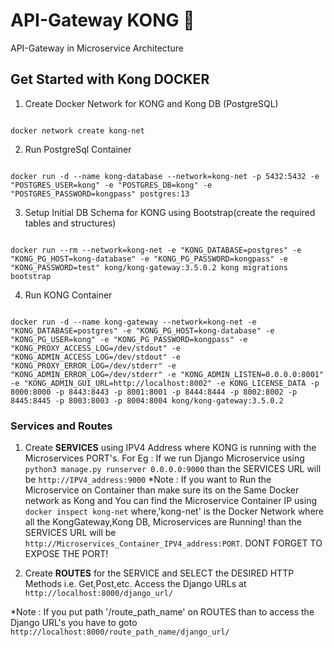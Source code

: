 # API-Gateway KONG 🦍

API-Gateway in Microservice Architecture

## Get Started with Kong DOCKER

1. Create Docker Network for KONG and Kong DB (PostgreSQL)

```

docker network create kong-net

```

2. Run PostgreSql Container

```

docker run -d --name kong-database --network=kong-net -p 5432:5432 -e "POSTGRES_USER=kong" -e "POSTGRES_DB=kong" -e "POSTGRES_PASSWORD=kongpass" postgres:13

```

3. Setup Initial DB Schema for KONG using Bootstrap(create the required tables and structures)

```

docker run --rm --network=kong-net -e "KONG_DATABASE=postgres" -e "KONG_PG_HOST=kong-database" -e "KONG_PG_PASSWORD=kongpass" -e "KONG_PASSWORD=test" kong/kong-gateway:3.5.0.2 kong migrations bootstrap

```

4. Run KONG Container

```

docker run -d --name kong-gateway --network=kong-net -e "KONG_DATABASE=postgres" -e "KONG_PG_HOST=kong-database" -e "KONG_PG_USER=kong" -e "KONG_PG_PASSWORD=kongpass" -e "KONG_PROXY_ACCESS_LOG=/dev/stdout" -e "KONG_ADMIN_ACCESS_LOG=/dev/stdout" -e "KONG_PROXY_ERROR_LOG=/dev/stderr" -e "KONG_ADMIN_ERROR_LOG=/dev/stderr" -e "KONG_ADMIN_LISTEN=0.0.0.0:8001" -e "KONG_ADMIN_GUI_URL=http://localhost:8002" -e KONG_LICENSE_DATA -p 8000:8000 -p 8443:8443 -p 8001:8001 -p 8444:8444 -p 8002:8002 -p 8445:8445 -p 8003:8003 -p 8004:8004 kong/kong-gateway:3.5.0.2

```

### Services and Routes

1. Create **SERVICES** using IPV4 Address where KONG is running with the Microservices PORT's. For Eg : If we run Django Microservice using `python3 manage.py runserver 0.0.0.0:9000` than the SERVICES URL will be `http://IPV4_address:9000`
*Note : If you want to Run the Microservice on Container than make sure its on the Same Docker network as Kong and You can find the Microservice Container IP using `docker inspect kong-net` where,'kong-net' is the Docker Network where all the KongGateway,Kong DB, Microservices are Running! than the SERVICES URL will be `http://Microservices_Container_IPV4_address:PORT`. DONT FORGET TO EXPOSE THE PORT!

2. Create **ROUTES** for the SERVICE and SELECT the DESIRED HTTP Methods i.e. Get,Post,etc. Access the Django URLs at `http://localhost:8000/django_url/`

*Note : If you put path '/route_path_name' on ROUTES than to access the Django URL's you have to goto `http://localhost:8000/route_path_name/django_url/`
